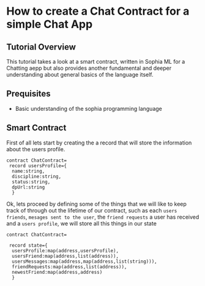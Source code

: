 # How to create a Chat Contract for a simple Chat App


## Tutorial Overview
This tutorial takes a look at a smart contract, written in Sophia ML for a Chatting aepp but also provides another fundamental and deeper understanding about general basics of the language itself.

## Prequisites
 - Basic understanding of the sophia programming language

## Smart Contract
First of all lets start by creating the a record that will store the information about the users profile.
```Sophia
contract ChatContract=
 record usersProfile={
  name:string,
  discipline:string,
  status:string,
  dpUrl:string
  }

```
Ok, lets proceed by defining  some of the things that we will like to keep track of through out the lifetime of our contract, such as each `users friends`, `mesages sent to the user`, the `friend requests` a user has received and a `users profile`, we will store all this things in our state

```Sophia
contract ChatContract=

 record state={
  usersProfile:map(address,usersProfile),
  usersFriend:map(address,list(address)),
  usersMessages:map(address,map(address,list(string))),
  friendRequests:map(address,list(address)),
  newestFriend:map(address,address)
  }
  
```
